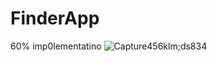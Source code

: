 # FinderApp

60% imp0lementatino
![Capture456klm;ds834](https://user-images.githubusercontent.com/39443125/111882298-b81f5580-89d6-11eb-95c2-f3e5b2ff18d7.PNG)
